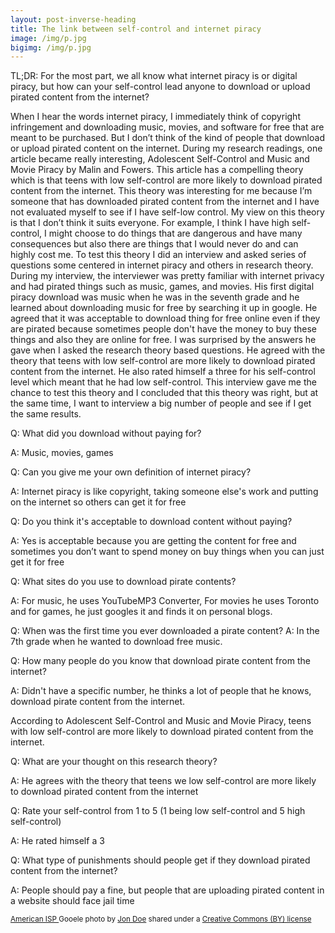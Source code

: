 ```yaml
---
layout: post-inverse-heading
title: The link between self-control and internet piracy  
image: /img/p.jpg
bigimg: /img/p.jpg
---
```

TL;DR: For the most part, we all know what internet piracy is or digital piracy, but how can your self-control lead anyone to download or upload pirated content from the internet?


When I hear the words internet piracy, I immediately think of copyright infringement and downloading music, movies, and software for free that are meant to be purchased. But I don’t think of the kind of people that download or upload pirated content on the internet. During my research readings, one article became really interesting, Adolescent Self-Control and Music and Movie Piracy by Malin and Fowers. This article has a compelling theory which is that teens with low self-control are more likely to download pirated content from the internet. This theory was interesting for me because I’m someone that has downloaded pirated content from the internet and I have not evaluated myself to see if I have self-low control. My view on this theory is that I don’t think it suits everyone. For example, I think I have high self-control, I might choose to do things that are dangerous and have many consequences but also there are things that I would never do and can highly cost me. To test this theory I did an interview and asked series of questions some centered in internet piracy and others in research theory. During my interview, the interviewer was pretty familiar with internet privacy and had pirated things such as music, games, and movies. His first digital piracy download was music when he was in the seventh grade and he learned about downloading music for free by searching it up in google. He agreed that it was acceptable to download thing for free online even if they are pirated because sometimes people don't have the money to buy these things and also they are online for free. I was surprised by the answers he gave when I asked the research theory based questions. He agreed with the theory that teens with low self-control are more likely to download pirated content from the internet. He also rated himself a three for his self-control level which meant that he had low self-control. This interview gave me the chance to test this theory and I concluded that this theory was right, but at the same time, I want to interview a big number of people and see if I get the same results.


Q: What did you download without paying for?

A: Music, movies, games

Q: Can you give me your own definition of internet piracy?

A: Internet piracy is like copyright, taking someone else's work and putting on the internet so others can get it for free

Q: Do you think it's acceptable to download content without paying?

A: Yes is acceptable because you are getting the content for free and sometimes you don’t want to spend money on buy things when you can just get it for free

Q: What sites do you use to download pirate contents?

A: For music, he uses YouTubeMP3 Converter, For movies he uses Toronto and for games, he just googles it and finds it on personal blogs.

Q: When was the first time you ever downloaded a pirate content?
A: In the 7th grade when he wanted to download free music.

Q: How many people do you know that download pirate content from the internet?

A: Didn't have a specific number, he thinks a lot of people that he knows, download pirate content from the internet.

According to Adolescent Self-Control and Music and Movie Piracy, teens with low self-control are more likely to download pirated content from the internet.

Q: What are your thought on this research theory?

A: He agrees with the theory that teens we low self-control are more likely to download pirated content from the internet

Q: Rate your self-control from 1 to 5 (1 being low self-control and 5 high self-control)

A: He rated himself a 3

Q: What type of punishments should people get if they download pirated content from the internet?

A: People should pay a fine, but people that are uploading pirated content in a website should face jail time






















<small> <a title="No Internet" href="https://www.google.com/search?site=imghp&tbm=isch&q=internet%20piracy&tbs=sur:fmc#imgrc=Cm9QwvMba3PDxM:">American ISP
</a> Gooele photo by <a href="https://www.youtube.com/channel/UCvOLvT-RpXU69uNZhjfmyCA">Jon Doe</a> shared under a <a href="https://creativecommons.org/licenses/by/2.0/">
Creative Commons (BY) license</a> </small>
